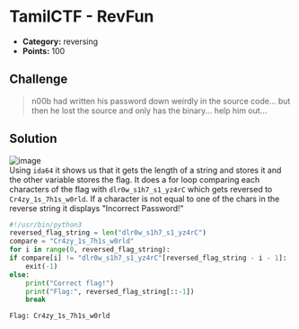 # TamilCTF - RevFun
* **Category:** reversing
* **Points:** 100
## Challenge  
>n00b had written his password down weirdly in the source code... but then he lost the source and only has the binary... help him out...  
## Solution 
![image](https://user-images.githubusercontent.com/78451563/145109120-04a313e0-2800-4b2d-980b-5e953d98f382.png)  
Using `ida64` it shows us that it gets the length of a string and stores it and the other variable stores the flag. It does a for loop comparing each characters of the flag with `dlr0w_s1h7_s1_yz4rC` which gets reversed to `Cr4zy_1s_7h1s_w0rld`. If a character is not equal to one of the chars in the reverse string it displays "Incorrect Password!" 
```python 
#!/usr/bin/python3
reversed_flag_string = len("dlr0w_s1h7_s1_yz4rC") 
compare = "Cr4zy_1s_7h1s_w0rld" 
for i in range(0, reversed_flag_string):     
if compare[i] != "dlr0w_s1h7_s1_yz4rC"[reversed_flag_string - i - 1]:         
	exit(-1)     
else:         
	print("Correct flag!")         
	print("Flag:", reversed_flag_string[::-1])
	break 
``` 
``` 
Flag: Cr4zy_1s_7h1s_w0rld 
``` 

